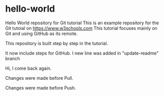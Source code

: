 # hello-world
Hello World repository for Git tutorial
This is an example repository for the Git tutoial on https://www.w3schools.com
This tutorial focuses mainly on Git and using GitHub as its remote.

This repository is built step by step in the tutorial. 

It now include steps for GitHub.
I new line was added in "update-readme" branch

Hi, I come back again.

Changes were made before Pull.

Changes were made before Push.
